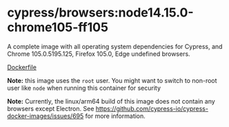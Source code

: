<!--
WARNING: this file was autogenerated by generate-browser-image.js using

    yarn add:browser -- 14.15.0 --chrome=105.0.5195.125 --firefox=105.0
-->

# cypress/browsers:node14.15.0-chrome105-ff105

A complete image with all operating system dependencies for Cypress, and Chrome 105.0.5195.125, Firefox 105.0, Edge undefined browsers.

[Dockerfile](Dockerfile)

**Note:** this image uses the `root` user. You might want to switch to non-root user like `node` when running this container for security

**Note:** Currently, the linux/arm64 build of this image does not contain any browsers except Electron. See https://github.com/cypress-io/cypress-docker-images/issues/695 for more information.
